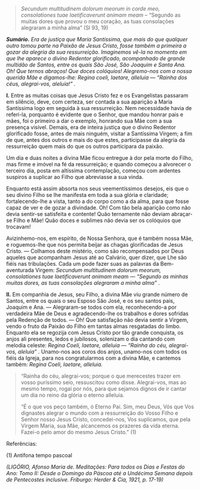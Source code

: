 > *Secundum multitudinem dolorum meorum in corde meo, consolationes tuae laetificaverunt animam meam* – “Segundo as muitas dores que provou o meu coração, as tuas consolações alegraram a minha alma” (Sl 93, 19)

***Sumário.** Era de justiça que Maria Santíssima, que mais do que qualquer outro tomou parte na Paixão de Jesus Cristo, fosse também a primeira a gozar da alegria da sua ressurreição. Imaginemos vê-la no momento em que lhe aparece o divino Redentor glorificado, acompanhado de grande multidão de Santos, entre os quais São José, São Joaquim e Santa Ana. Oh! Que ternos abraços! Que doces colóquios! Alegremo-nos com a nossa querida Mãe e digamos-lhe: *Regina coeli, laetare, alleluia — “Rainha dos céus, alegrai-vos, aleluia!”* .*

**I.** Entre as muitas coisas que Jesus Cristo fez e os Evangelistas passaram em silêncio, deve, com certeza, ser contada a sua aparição a Maria Santíssima logo em seguida à sua ressurreição. Nem necessidade havia de referi-la, porquanto é evidente que o Senhor, que mandou honrar pais e mães, foi o primeiro a dar o exemplo, honrando sua Mãe com a sua presença visível. Demais, era de inteira justiça que o divino Redentor glorificado fosse, antes de mais ninguém, visitar a Santíssima Virgem; a fim de que, antes dos outros e mais do que estes, participasse da alegria da ressurreição quem mais do que os outros participara da paixão.

Um dia e duas noites a divina Mãe ficou entregue à dor pela morte do Filho, mas firme e imóvel na fé da ressurreição; e quando começou a alvorecer o terceiro dia, posta em altíssima contemplação, começou com ardentes suspiros a suplicar ao Filho que abreviasse a sua vinda.

Enquanto está assim absorta nos seus veementíssimos desejos, eis que o seu divino Filho se lhe manifesta em toda a sua glória e claridade; fortalecendo-lhe a vista, tanto a do corpo como a da alma, para que fosse capaz de ver e de gozar a divindade. Oh! Com tão bela aparição como não devia sentir-se satisfeita e contente! Quão ternamente não deviam abraçar-se Filho e Mãe! Quão doces e sublimes não devia ser os colóquios que trocavam!

Avizinhemo-nos, em espírito, de Nossa Senhora, que é também nossa Mãe, e roguemos-lhe que nos permita beijar as chagas glorificadas de Jesus Cristo. — Colhamos deste mistério, como são recompensados por Deus aqueles que acompanham Jesus até ao Calvário, quer dizer, que Lhe são fiéis nas tribulações. Cada um pode fazer suas as palavras da Bem-aventurada Virgem: *Secundum multitudinem dolorum meorum, consolationes tuae laetificaverunt animam meam — “Segundo as minhas muitas dores, as tuas consolações alegraram a minha alma”* .

**II.** Em companhia de Jesus, seu Filho, a divina Mãe viu grande número de Santos, entre os quais o seu Esposo São José, e os seu santos pais, Joaquim e Ana. — Alegraram-se todos com ela, reconhecendo-a por verdadeira Mãe de Deus e agradecendo-lhe os trabalhos e dores sofridas pela Redenção de todos. — Oh! Que satisfação não devia sentir a Virgem, vendo o fruto da Paixão do Filho em tantas almas resgatadas do limbo. Enquanto ela se regozija com Jesus Cristo por tão grande conquista, os anjos ali presentes, ledos e jubilosos, solenizam o dia cantando com melodia celeste: *Regina Coeli, laetare, alleluia — “Rainha do céu, alegrai-vos, aleluia”* . Unamo-nos aos coros dos anjos, unamo-nos com todos os fiéis da Igreja, para nos congratularmos com a divina Mãe, e cantemos também: *Regina Coeli, laetare, alleluia.*

> “Rainha do céu, alegrai-vos; porque o que merecestes trazer em vosso puríssimo seio, ressuscitou como disse. Alegrai-vos, mas ao mesmo tempo, rogai por nós, para que sejamos dignos de ir cantar um dia no reino da glória o eterno alleluia.
>
> “É o que vos peço também, ó Eterno Pai. Sim, meu Deus, Vós que Vos dignastes alegrar o mundo com a ressurreição do Vosso Filho e Senhor nosso Jesus Cristo, concedei-nos, Vos suplicamos, que pela Virgem Maria, sua Mãe, alcancemos os prazeres da vida eterna. Fazei-o pelo amor do mesmo Jesus Cristo.” (1)

Referências:

\(1\) Antífona tempo pascoal

*(LIGÓRIO, Afonso Maria de. Meditações: Para todos os Dias e Festas do Ano: Tomo II: Desde o Domingo da Páscoa até a Undécima Semana depois de Pentecostes inclusive. Friburgo: Herder & Cia, 1921, p. 17-19)*
